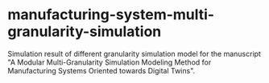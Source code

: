 # manufacturing-system-multi-granularity-simulation
Simulation result of different granularity simulation model for the manuscript "A Modular Multi-Granularity Simulation Modeling Method for Manufacturing Systems Oriented towards Digital Twins".
